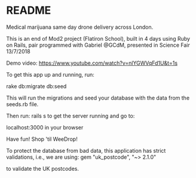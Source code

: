 # README

Medical marijuana same day drone delivery across London.

This is an end of Mod2 project (Flatiron School), built in 4 days using Ruby on Rails, pair programmed with Gabriel @GCdM, presented in Science Fair 13/7/2018

Demo video: https://www.youtube.com/watch?v=nlYGWVqFd1U&t=1s

To get this app up and running, run:

rake db:migrate db:seed

This will run the migrations and seed your database with the data from the seeds.rb file.

Then run:
rails s
to get the server running and go to:

localhost:3000  in your browser 

Have fun! Shop 'til WeeDrop!

To protect the database from bad data, this application has strict validations,
i.e., we are using:
 gem "uk_postcode", "~> 2.1.0"

to validate the UK postcodes.
